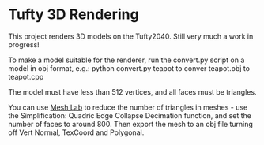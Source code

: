 # Tufty 3D Rendering

This project renders 3D models on the Tufty2040.  Still very much a work in progress!

To make a model suitable for the renderer, run the convert.py script on a model in obj format, e.g.:
  python convert.py teapot
to conver teapot.obj to teapot.cpp

The model must have less than 512 vertices, and all faces must be triangles.

You can use [Mesh Lab](https://www.meshlab.net/) to reduce the number of triangles in meshes - use the Simplification: Quadric Edge Collapse Decimation function, and set the number of faces to around 800.  Then export the mesh to an obj file turning off Vert Normal, TexCoord and Polygonal.